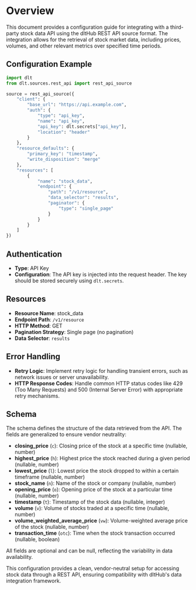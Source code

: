 # Overview

This document provides a configuration guide for integrating with a third-party stock data API using the dltHub REST API source format. The integration allows for the retrieval of stock market data, including prices, volumes, and other relevant metrics over specified time periods.

## Configuration Example

```python
import dlt
from dlt.sources.rest_api import rest_api_source

source = rest_api_source({
    "client": {
        "base_url": "https://api.example.com",
        "auth": {
            "type": "api_key",
            "name": "api_key",
            "api_key": dlt.secrets["api_key"],
            "location": "header"
        }
    },
    "resource_defaults": {
        "primary_key": "timestamp",
        "write_disposition": "merge"
    },
    "resources": [
        {
            "name": "stock_data",
            "endpoint": {
                "path": "/v1/resource",
                "data_selector": "results",
                "paginator": {
                    "type": "single_page"
                }
            }
        }
    ]
})
```

## Authentication

- **Type**: API Key
- **Configuration**: The API key is injected into the request header. The key should be stored securely using `dlt.secrets`.

## Resources

- **Resource Name**: stock_data
- **Endpoint Path**: `/v1/resource`
- **HTTP Method**: GET
- **Pagination Strategy**: Single page (no pagination)
- **Data Selector**: `results`

## Error Handling

- **Retry Logic**: Implement retry logic for handling transient errors, such as network issues or server unavailability.
- **HTTP Response Codes**: Handle common HTTP status codes like 429 (Too Many Requests) and 500 (Internal Server Error) with appropriate retry mechanisms.

## Schema

The schema defines the structure of the data retrieved from the API. The fields are generalized to ensure vendor neutrality:

- **closing_price** (`c`): Closing price of the stock at a specific time (nullable, number)
- **highest_price** (`h`): Highest price the stock reached during a given period (nullable, number)
- **lowest_price** (`l`): Lowest price the stock dropped to within a certain timeframe (nullable, number)
- **stock_name** (`n`): Name of the stock or company (nullable, number)
- **opening_price** (`o`): Opening price of the stock at a particular time (nullable, number)
- **timestamp** (`t`): Timestamp of the stock data (nullable, integer)
- **volume** (`v`): Volume of stocks traded at a specific time (nullable, number)
- **volume_weighted_average_price** (`vw`): Volume-weighted average price of the stock (nullable, number)
- **transaction_time** (`otc`): Time when the stock transaction occurred (nullable, boolean)

All fields are optional and can be null, reflecting the variability in data availability.

This configuration provides a clean, vendor-neutral setup for accessing stock data through a REST API, ensuring compatibility with dltHub's data integration framework.